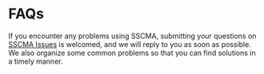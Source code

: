 # FAQs

If you encounter any problems using SSCMA, submitting your questions on [SSCMA Issues](https://github.com/Seeed-Studio/SSCMAissues) is welcomed, and we will reply to you as soon as possible. We also organize some common problems so that you can find solutions in a timely manner.
